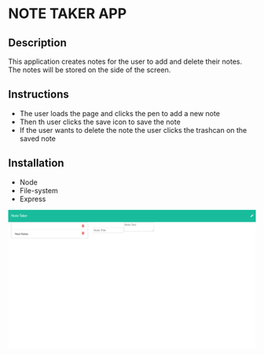 # NOTE TAKER APP

## Description 
This application creates notes for the user to add and delete their notes. The notes will be stored on the side of the screen. 

## Instructions 
* The user loads the page and clicks the pen to add a new note
* Then th user clicks the save icon to save the note
* If the user wants to delete the note the user clicks the trashcan on the saved note

## Installation 
* Node
* File-system
* Express

![GitHub Logo](Develop/Screenshot.png)